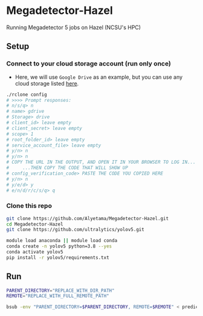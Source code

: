 # Megadetector-Hazel
Running Megadetector 5 jobs on Hazel (NCSU's HPC)

## Setup

### Connect to your cloud storage account (run only once)

- Here, we will use `Google Drive` as an example, but you can use any cloud storage listed [here](https://rclone.org/docs/).

```sh
./rclone config
# >>>> Prompt responses:
# n/s/q> n
# name> gdrive
# Storage> drive
# client_id> leave empty
# client_secret> leave empty
# scope> 1
# root_folder_id> leave empty
# service_account_file> leave empty
# y/n> n
# y/n> n
# COPY THE URL IN THE OUTPUT, AND OPEN IT IN YOUR BROWSER TO LOG IN...
#     ...THEN COPY THE CODE THAT WILL SHOW UP
# config_verification_code> PASTE THE CODE YOU COPIED HERE
# y/n> n
# y/e/d> y
# e/n/d/r/c/s/q> q
```

### Clone this repo

```sh
git clone https://github.com/Alyetama/Megadetector-Hazel.git
cd Megadetector-Hazel
git clone https://github.com/ultralytics/yolov5.git

module load anaconda || module load conda
conda create -n yolov5 python=3.8 --yes
conda activate yolov5
pip install -r yolov5/requirements.txt
```

## Run
```sh
PARENT_DIRECTORY="REPLACE_WITH_DIR_PATH"
REMOTE="REPLACE_WITH_FULL_REMOTE_PATH"

bsub -env "PARENT_DIRECTORY=$PARENT_DIRECTORY, REMOTE=$REMOTE" < predict.sh
```

